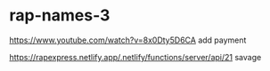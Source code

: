 # rap-names-3
https://www.youtube.com/watch?v=8x0Dty5D6CA
add payment

https://rapexpress.netlify.app/.netlify/functions/server/api/21 savage
